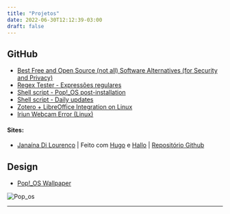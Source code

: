 ```yaml
---
title: "Projetos"
date: 2022-06-30T12:12:39-03:00
draft: false
---
```

## GitHub

- [Best Free and Open Source (not all) Software Alternatives (for Security and Privacy)](https://github.com/geraldohomero/best-foss-alternatives)
- [Regex Tester - Expressões regulares](https://github.com/geraldohomero/regex)
- [Shell script - Pop!_OS post-installation](https://github.com/geraldohomero/post-install-pop-os.sh)
- [Shell script - Daily updates](https://github.com/geraldohomero/my-update.sh)
- [Zotero + LibreOffice Integration on Linux](https://github.com/geraldohomero/Zotero-LibreOffice-Linux)
- [Iriun Webcam Error (Linux)](https://github.com/geraldohomero/iriunwebcam_linux_error)

#### Sites:

 - [Janaína Di Lourenço](https://janalourenci.github.io) | Feito com [Hugo](https://gohugo.io) e [Hallo](https://github.com/EmielH/hallo-hugo/) | [Repositório Github](https://github.com/janalourenci/janalourenci.github.io)

## Design

- [Pop!_OS Wallpaper](https://www.pling.com/p/1770949/)

![Pop_os](https://images-wixmp-ed30a86b8c4ca887773594c2.wixmp.com/f/0ff68a18-d342-45b0-807b-d1311e1c0fd1/df3ycrs-ca46e3ff-2e10-4724-ba4d-c75f899d648e.png/v1/fill/w_1280,h_536,q_80,strp/pop__os_wallpaper_ultrawide_by_mandjoca6_df3ycrs-fullview.jpg?token=eyJ0eXAiOiJKV1QiLCJhbGciOiJIUzI1NiJ9.eyJzdWIiOiJ1cm46YXBwOjdlMGQxODg5ODIyNjQzNzNhNWYwZDQxNWVhMGQyNmUwIiwiaXNzIjoidXJuOmFwcDo3ZTBkMTg4OTgyMjY0MzczYTVmMGQ0MTVlYTBkMjZlMCIsIm9iaiI6W1t7ImhlaWdodCI6Ijw9NTM2IiwicGF0aCI6IlwvZlwvMGZmNjhhMTgtZDM0Mi00NWIwLTgwN2ItZDEzMTFlMWMwZmQxXC9kZjN5Y3JzLWNhNDZlM2ZmLTJlMTAtNDcyNC1iYTRkLWM3NWY4OTlkNjQ4ZS5wbmciLCJ3aWR0aCI6Ijw9MTI4MCJ9XV0sImF1ZCI6WyJ1cm46c2VydmljZTppbWFnZS5vcGVyYXRpb25zIl19._Nt4xwTR7AhDVz-05Ns8dqUlkNtH5iQYgfhRdLc-lI0)
***

